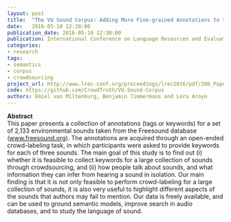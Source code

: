 ```yaml
---
layout: post
title:  "The VU Sound Corpus: Adding More Fine-grained Annotations to the Freesound Database"
date:   2016-05-18 12:30:00
publication_date: 2016-05-18 12:30:00
publication: International Conference on Language Resources and Evaluation (LREC)
categories: 
- research
tags:
- semantics
- corpus
- crowdsourcing
project_url: http://www.lrec-conf.org/proceedings/lrec2016/pdf/206_Paper.pdf
code: https://github.com/CrowdTruth/VU-Sound-Corpus
authors: Emiel van Miltenburg, Benjamin Timmermans and Lora Aroyo
---
```


**Abstract**<br>
This paper presents a collection of annotations (tags or keywords) for a set of 2,133 environmental sounds taken from the Freesound database (www.freesound.org). The annotations are acquired through an open-ended crowd-labeling task, in which participants were asked to provide keywords for each of three sounds. The main goal of this study is to find out (i) whether it is feasible to collect keywords for a large collection of sounds through crowdsourcing, and (ii) how people talk about sounds, and what information they can infer from hearing a sound in isolation. Our main finding is that it is not only feasible to perform crowd-labeling for a large collection of sounds, it is also very useful to highlight different aspects of the sounds that authors may fail to mention. Our data is freely available, and can be used to ground semantic models, improve search in audio databases, and to study the language of sound.

